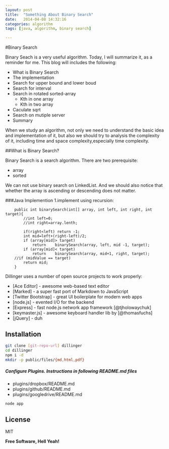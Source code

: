 ```yaml
---
layout: post
title:  "Something About Binary Search"
date:   2014-04-08 14:32:16
categories: algorithm
tags: [java, algorithm, binary search]

---
```

#Binary Search

Binary Seach is a very useful algorithm. Today, I will summarize it, as a reminder for me. This blog will includes the following:

  - What is Binary Search
  - The implementation
  - Search for upper bound and lower boud
  - Search for interval
  - Search in rotated sorted-array
     - Kth in one array
     - Kth in two array
  - Caculate sqrt
  - Search on mutiple server
  - Summary

When we study an algorithm, not only we need to understand the basic idea and implementation of it, but also we should try to analysis the complexity of it, including time and space complexity,especially time complexity.


##What is Binary Search?

Binary Search is a search algorithm. There are two prerequisite:
  - array
  - sorted

We can not use binary search on LinkedList. And we should also notice that whether the array is ascending or descending does not matter.

###Java Implemention
1.implement using recursion:
```
    public int binarySearch(int[] array, int left, int right, int target){
        //int left=0;
        //int right=array.lenth;
        
        if(right<left) return -1;
        int mid=left+(right-left)/2;
        if (array[mid]> target)
            return    binarySearch(array, left, mid -1, target);
        if (array[mid]< target)
            return    binarySearch(array, mid+1, right, target);
    //if (midValue == target)
        return mid;
    }
```
Dillinger uses a number of open source projects to work properly:

* [Ace Editor] - awesome web-based text editor
* [Marked] - a super fast port of Markdown to JavaScript
* [Twitter Bootstrap] - great UI boilerplate for modern web apps
* [node.js] - evented I/O for the backend
* [Express] - fast node.js network app framework [@tjholowaychuk]
* [keymaster.js] - awesome keyboard handler lib by [@thomasfuchs]
* [jQuery] - duh 

Installation
--------------

```sh
git clone [git-repo-url] dillinger
cd dillinger
npm i -d
mkdir -p public/files/{md,html,pdf}
```

##### Configure Plugins. Instructions in following README.md files

* plugins/dropbox/README.md
* plugins/github/README.md
* plugins/googledrive/README.md

```sh
node app
```


License
----

MIT


**Free Software, Hell Yeah!**


    